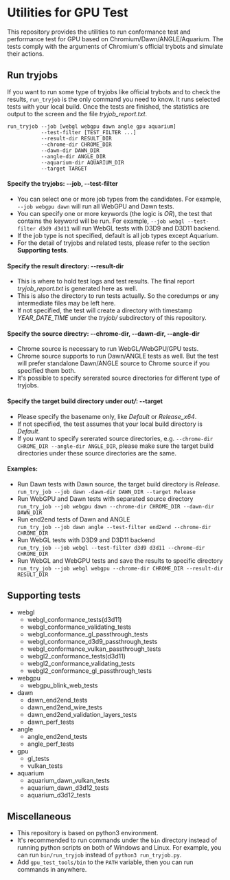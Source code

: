 
# Utilities for GPU Test

This repository provides the utilities to run conformance test and performance test for GPU based on Chromium/Dawn/ANGLE/Aquarium. The tests comply with the arguments of Chromium's official trybots and simulate their actions.

## Run tryjobs

If you want to run some type of tryjobs like official trybots and to check the results, `run_tryjob` is the only command you need to know. It runs selected tests with your local build. Once the tests are finished, the statistics are output to the screen and the file *tryjob_report.txt*.

```
run_tryjob --job [webgl webgpu dawn angle gpu aquarium]
           --test-filter [TEST_FILTER ...]
           --result-dir RESULT_DIR
           --chrome-dir CHROME_DIR
           --dawn-dir DAWN_DIR
           --angle-dir ANGLE_DIR
           --aquarium-dir AQUARIUM_DIR
           --target TARGET
```

#### Specify the tryjobs: --job, --test-filter
- You can select one or more job types from the candidates. For example, `--job webgpu dawn` will run all WebGPU and Dawn tests.
- You can specify one or more keywords (the logic is *OR*), the test that contains the keyword will be run. For example, `--job webgl --test-filter d3d9 d3d11` will run WebGL tests with D3D9 and D3D11 backend.
- If the job type is not specified, default is all job types except Aquarium.
- For the detail of tryjobs and related tests, please refer to the section **Supporting tests**.

#### Specify the result directory: --result-dir
- This is where to hold test logs and test results. The final report *tryjob_report.txt* is generated here as well.
- This is also the directory to run tests actually. So the coredumps or any intermediate files may be left here.
- If not specified, the test will create a directory with timestamp *YEAR_DATE_TIME* under the *tryjob/* subdirectory of this repository.

#### Specify the source directry: --chrome-dir, --dawn-dir, --angle-dir
- Chrome source is necessary to run WebGL/WebGPU/GPU tests.
- Chrome source supports to run Dawn/ANGLE tests as well. But the test will prefer standalone Dawn/ANGLE source to Chrome source if you specified them both.
- It's possible to specify sererated source directories for different type of tryjobs.

#### Specify the target build directory under *out/*: --target
- Please specify the basename only, like *Default* or *Release_x64*.
- If not specified, the test assumes that your local build directory is *Default*.
- If you want to specify sererated source directories, e.g. `--chrome-dir CHROME_DIR --angle-dir ANGLE_DIR`, please make sure the target build directories under these source directories are the same.

#### Examples:
- Run Dawn tests with Dawn source, the target build directory is *Release*.  
  `run_try_job --job dawn -dawn-dir DAWN_DIR --target Release`
- Run WebGPU and Dawn tests with separated source directory  
  `run_try_job --job webgpu dawn --chrome-dir CHROME_DIR --dawn-dir DAWN_DIR`
- Run end2end tests of Dawn and ANGLE  
  `run_try_job --job dawn angle --test-filter end2end --chrome-dir CHROME_DIR`
- Run WebGL tests with D3D9 and D3D11 backend  
  `run_try_job --job webgl --test-filter d3d9 d3d11 --chrome-dir CHROME_DIR`
- Run WebGL and WebGPU tests and save the results to specific directory  
  `run_try_job --job webgl webgpu --chrome-dir CHROME_DIR --result-dir RESULT_DIR`

## Supporting tests
- webgl
  - webgl_conformance_tests(d3d11)
  - webgl_conformance_validating_tests
  - webgl_conformance_gl_passthrough_tests
  - webgl_conformance_d3d9_passthrough_tests
  - webgl_conformance_vulkan_passthrough_tests
  - webgl2_conformance_tests(d3d11)
  - webgl2_conformance_validating_tests
  - webgl2_conformance_gl_passthrough_tests
- webgpu
  - webgpu_blink_web_tests
- dawn
  - dawn_end2end_tests
  - dawn_end2end_wire_tests
  - dawn_end2end_validation_layers_tests
  - dawn_perf_tests
- angle
  - angle_end2end_tests
  - angle_perf_tests
- gpu
  - gl_tests
  - vulkan_tests
- aquarium
  - aquarium_dawn_vulkan_tests
  - aquarium_dawn_d3d12_tests
  - aquarium_d3d12_tests

## Miscellaneous
- This repository is based on python3 environment.
- It's recommended to run commands under the `bin` directory instead of running python scripts on both of Windows and Linux. For example, you can run `bin/run_tryjob` instead of `python3 run_tryjob.py`.
- Add `gpu_test_tools/bin` to the `PATH` variable, then you can run commands in anywhere.
